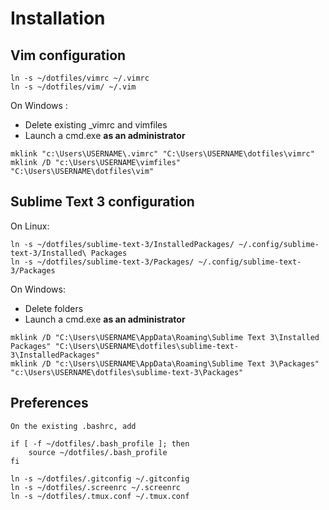 # Installation

## Vim configuration

    ln -s ~/dotfiles/vimrc ~/.vimrc
    ln -s ~/dotfiles/vim/ ~/.vim

On Windows :
* Delete existing _vimrc and vimfiles
* Launch a cmd.exe **as an administrator**

<b></b>

    mklink "c:\Users\USERNAME\.vimrc" "C:\Users\USERNAME\dotfiles\vimrc"
    mklink /D "c:\Users\USERNAME\vimfiles" "C:\Users\USERNAME\dotfiles\vim"

## Sublime Text 3 configuration

On Linux:

    ln -s ~/dotfiles/sublime-text-3/InstalledPackages/ ~/.config/sublime-text-3/Installed\ Packages
    ln -s ~/dotfiles/sublime-text-3/Packages/ ~/.config/sublime-text-3/Packages

On Windows:
* Delete folders
* Launch a cmd.exe **as an administrator**

<b></b>

    mklink /D "C:\Users\USERNAME\AppData\Roaming\Sublime Text 3\Installed Packages" "C:\Users\USERNAME\dotfiles\sublime-text-3\InstalledPackages"
    mklink /D "c:\Users\USERNAME\AppData\Roaming\Sublime Text 3\Packages" "c:\Users\USERNAME\dotfiles\sublime-text-3\Packages"

## Preferences

    On the existing .bashrc, add

    if [ -f ~/dotfiles/.bash_profile ]; then
        source ~/dotfiles/.bash_profile
    fi

    ln -s ~/dotfiles/.gitconfig ~/.gitconfig
    ln -s ~/dotfiles/.screenrc ~/.screenrc
    ln -s ~/dotfiles/.tmux.conf ~/.tmux.conf
